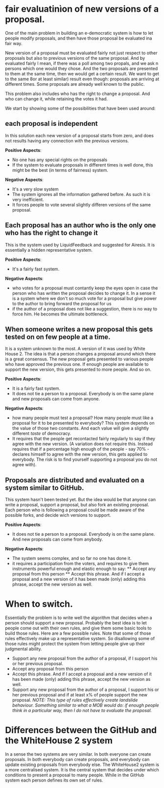 # fair evaluatinìon of new versions of a proposal.

One of the main problem in building an e-democratic system is how to let people modify proposals, and then have those proposal be evaluated ina  fair way.

New version of a proposal must be evaluated fairly not just respect to other proposals but also to previous versions of the same proposal. And by evaluated fairly I mean, if there was a poll among two propals, and we ask n persons which one would they chose. And the two proposals are presented to them at the same time, then we would get a certain result. We want to get to the same 8or at least similar) result even though: proposals are arriving at different times. Some proposals are already well known to the public.

This problem also includes who has the right to change a proposal. And who can change it, while retaining the votes it had.

We start by showing some of the possibilities that have been used around:

## each proposal is independent

In this solution each new version of a proposal starts from zero, and does not results having any connection with the previous versions.

**Positive Aspects**:

* No one has any special rights on the proposals
* If the system to evaluate proposals in different times is well done, this might be the best (in terms of fairness) system.

**Negative Aspects**:

* It's a very slow system
* The system ignores all the information gathered before. As such it is very inefficient.
* It forces people to vote several slightly differen versions of the same proposal.

## Each proposal has an author who is the only one who has the right to change it

This is the system used by LiquidFeedback and suggested for Airesis. It is essentially a hidden representative system.

**Positive Aspects**:

* It's a fairly fast system.

**Negative Aspects**:

* who votes for a proposal must contantly keep the eyes open in case the person who has written the proposal decides to change it. In a sense it is a system where we don't so much vote for a proposal but give power to the author to bring forward the proposal for us
* if the author of a proposal does not like a suggestion, there is no way to force him. He becomes the ultimate bottleneck.

## When someone writes a new proposal this gets tested on on few people at a time.

It is a system unknown to the most. A version of it was used by White House 2. The idea is that a person changes a proposal around which there is a great consensus. The new proposal gets presented to various people who have approved the previous one. If enough people are available to support the new version, this gets presented to more people. And so on.

**Positive Aspects**:

* It is a fairly fast system.
* It does not tie a person to a proposal. Everybody is on the same plane and new proposals can come from anyone.

**Negative Aspects**:

* how many people must test a proposal? How many people must like a proposal for it to be presented to everybody? This system depends on the value of those two constants. And each value will give a slightly different *taste* of democracy.
* It requires that the people get recontacted fairly regularly to say if they agree with the new version. (A variation does not require this. Instead requires that if a percentage high enough of the people - say 70% - declares himself to agree with the new version, this gets applied to everybody. The risk is to find yourself supporting a proposal you do not agree with).

## Proposals are distributed and evaluated on a system similar to GitHub.

This system hasn't been tested yet. But the idea would be that anyone can write a proposal, support a proposal, but also fork an existing proposal. Each person who is following a proposal could be made aware of the possible forks, and decide wich versions to support.

**Positive Aspects**:

* It does not tie a person to a proposal. Everybody is on the same plane. And new proposals can come from anybody.

**Negative Aspects**:

* The system seems complex, and so far no one has done it.
* it requires a participation from the voters, and requires to give them instruments powerful enough and elastic enough to say:
** Accept any proposal from this person
** Accept this phrase. And if I accept a proposal and a new version of it has been made (only) adding this phrase, accept the new version as well. 

# When to switch.

Essentially the problem is to write well the algorithm that decides when a person should support a new proposal. Probably the best idea is to let people come out with their own rules, and give them some basic tools to build those rules. Here are a few possible rules. Note that some of those rules effectively make up a representative system. So disallowing some of those rules might protect the system from letting people give up their judgmental ability.

* Support any new proposal from the author of a proposal, if I support his or her previous proposal.
* Accept any proposal from this person 
* Accept this phrase. And if I accept a proposal and a new version of it has been made (only) adding this phrase, accept the new version as well. 
* Support any new proposal from the author of a proposal, I support his or her previous proposal and if at least x% of people support the new proposal. *NOTE: This type of rules effectively create landslide behaviour. Something similar to what a MOB would do: if enough people think in a particular way, then I do not have to evaluate the proposal.*

# Differences between the GitHub and the WhiteHouse 2 system

In a sense the two systems are very similar. In both everyone can create proposals. In both everybody can create proposals, and everybody can update existing proposals from everybody else. The WhiteHouse2 system is a more centralised system. It is the central system that decides under which conditions to present a proposal to many people. While in the GitHub system each person defines its own set of rules.
